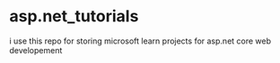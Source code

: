 # asp.net_tutorials
i use this repo for storing microsoft learn projects for asp.net core web  developement
